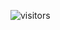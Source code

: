 ![visitors](https://visitor-badge.glitch.me/badge?page_id=ThePowerUnited.ThePowerUnited&left_color=green&right_color=red)
